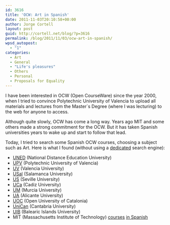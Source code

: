 ```yaml
---
id: 3616
title: 'OCW: Art in Spanish'
date: 2011-11-03T20:10:58+00:00
author: Jorge Cortell
layout: post
guid: http://cortell.net/blog/?p=3616
permalink: /blog/2011/11/03/ocw-art-in-spanish/
wpsd_autopost:
  - "1"
categories:
  - Art
  - General
  - "Life's pleasures"
  - Others
  - Personal
  - Proposals for Equality
---
```

I have been interested in OCW (Open CourseWare) since the year 2000, when I tried to convince Polytechnic University of Valencia to upload all materials and lectures from the Master`s Degree (where I was lecturing) to the web for anyone to access.

Although quite slowly, OCW has come a long way. Years ago MIT and some others made a strong commitment for the OCW. But it has taken Spanish universities years to wake up and start to follow that lead.

Today, I tried to search some Spanish OCW courses, choosing a subject such as Art. Here is what I found (without using a <a title="http://www.ocwsearch.com/" href="http://www.ocwsearch.com/" target="_blank">dedicated</a> search engine):

  * <a title="http://ocw.innova.uned.es/ocwuniversia/historia-del-arte/" href="http://ocw.innova.uned.es/ocwuniversia/historia-del-arte/" target="_blank">UNED</a> (National Distance Education University)
  * <a title="http://www.upv.es/contenidos/OCW/menu_urlc.html?http://www.upv.es/pls/oalu/sic_asi.OCW_Ramasi?p_rama=H&p_idioma=c&p_vista=MSE" href="http://www.upv.es/contenidos/OCW/menu_urlc.html?http://www.upv.es/pls/oalu/sic_asi.OCW_Ramasi?p_rama=H&p_idioma=c&p_vista=MSE" target="_blank">UPV</a> (Polytechnic University of Valencia)
  * <a title="http://ocw.uv.es/Courses_listing" href="http://ocw.uv.es/Courses_listing" target="_blank">UV</a> (Valencia University)
  * <a title="http://ocw.usal.es/humanidades/" href="http://ocw.usal.es/humanidades/" target="_blank">USal</a> (Salamanca University)
  * <a title="http://ocwus.us.es/estetica-y-teoria-de-las-artes/" href="http://ocwus.us.es/estetica-y-teoria-de-las-artes/" target="_blank">US</a> (Seville University)
  * <a title="http://ocw.uca.es/course/category.php?id=5" href="http://ocw.uca.es/course/category.php?id=5" target="_blank">UCa</a> (Cadiz University)
  * <a title="http://ocw.um.es/artes-1" href="http://ocw.um.es/artes-1" target="_blank">UM</a> (Murcia University)
  * <a title="http://blogs.ua.es/opencourseware/category/humanidades/" href="http://blogs.ua.es/opencourseware/category/humanidades/" target="_blank">UA</a> (Alicante University)
  * <a title="http://ocw.uoc.edu/humanidades/" href="http://ocw.uoc.edu/humanidades/" target="_blank">UOC</a> (Open University of Catalonia)
  * <a title="http://ocw.unican.es/cursos" href="http://ocw.unican.es/cursos" target="_blank">UniCan</a> (Cantabria University)
  * <a title="http://ocw.uib.es/ocw/arquitectura" href="http://ocw.uib.es/ocw/arquitectura" target="_blank">UIB</a> (Balearic Islands University)
  * MIT (Massachusetts Institute of Technology) <a title="http://mit.ocw.universia.net/Media-Arts-and-Sciences/index.htm" href="http://mit.ocw.universia.net/Media-Arts-and-Sciences/index.htm" target="_blank">courses</a> <a title="http://ocw.mit.edu/courses/translated-courses/spanish/" href="http://ocw.mit.edu/courses/translated-courses/spanish/" target="_blank">in Spanish</a>

&nbsp;

&nbsp;

&nbsp;
